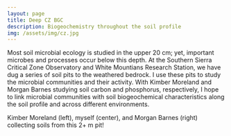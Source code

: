 ```yaml
---
layout: page
title: Deep CZ BGC
description: Biogeochemistry throughout the soil profile
img: /assets/img/cz.jpg
---
```


Most soil microbial ecology is studied in the upper 20 cm; yet, important microbes and processes occur below this depth. At the Southern Sierra Critical Zone Observatory and White Mountians Research Station, we have dug a series of soil pits to the weathered bedrock. I use these pits to study the microbial communities and their activity. With Kimber Moreland and Morgan Barnes studying soil carbon and phosphorus, respectively, I hope to link microbial communities with soil biogeochemical characteristics along the soil profile and across different environments.

<img class="col three left" src="{{ site.baseurl }}/assets/img/IMG_3180.JPG" alt="" title="Everyone in the pit"/>
<div class="col three caption">
    Kimber Moreland (left), myself (center), and Morgan Barnes (right) collecting soils from this 2+ m pit!
</div>
